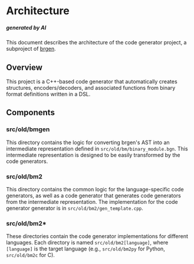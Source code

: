 # Architecture

##### generated by AI

This document describes the architecture of the code generator project, a subproject of [brgen](https://github.com/on-keyday/brgen).

## Overview

This project is a C++-based code generator that automatically creates structures, encoders/decoders, and associated functions from binary format definitions written in a DSL.

## Components

### src/old/bmgen

This directory contains the logic for converting brgen's AST into an intermediate representation defined in `src/old/bm/binary_module.bgn`. This intermediate representation is designed to be easily transformed by the code generators.

### src/old/bm2

This directory contains the common logic for the language-specific code generators, as well as a code generator that generates code generators from the intermediate representation. The implementation for the code generator generator is in `src/old/bm2/gen_template.cpp`.

### src/old/bm2\*

These directories contain the code generator implementations for different languages. Each directory is named `src/old/bm2[language]`, where `[language]` is the target language (e.g., `src/old/bm2py` for Python, `src/old/bm2c` for C).
